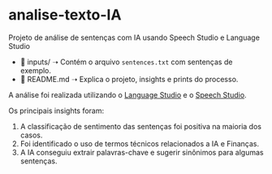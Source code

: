 # analise-texto-IA
Projeto de análise de sentenças com IA usando Speech Studio e Language Studio

- 📁 inputs/ ➝ Contém o arquivo `sentences.txt` com sentenças de exemplo.
- 📄 README.md ➝ Explica o projeto, insights e prints do processo.

A análise foi realizada utilizando o [Language Studio](https://language.cognitive.azure.com/) e o [Speech Studio](https://speech.microsoft.com/). 

Os principais insights foram:
1. A classificação de sentimento das sentenças foi positiva na maioria dos casos.
2. Foi identificado o uso de termos técnicos relacionados a IA e Finanças.
3. A IA conseguiu extrair palavras-chave e sugerir sinônimos para algumas sentenças.
